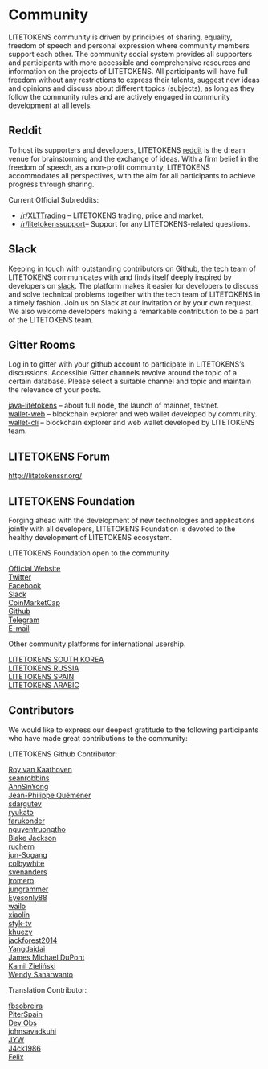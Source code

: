 # Community

LITETOKENS community is driven by principles of sharing, equality, freedom of speech and personal expression where community members support each other. The community social system provides all supporters and participants with more accessible and comprehensive resources and information on the projects of LITETOKENS. All participants will have full freedom without any restrictions to express their talents, suggest new ideas and opinions and discuss about different topics (subjects), as long as they follow the community rules and are actively engaged in community development at all levels.

## Reddit

To host its supporters and developers, LITETOKENS [reddit](https://www.reddit.com/r/Litetokensix/) is the dream venue for brainstorming and the exchange of ideas. With a firm belief in the freedom of speech, as a non-profit community, LITETOKENS accommodates all perspectives, with the aim for all participants to achieve progress through sharing.  

Current Official Subreddits:

+ [/r/XLTTrading](https://www.reddit.com/r/XLTTrading/) – LITETOKENS trading, price and market.
+ [/r/litetokenssupport](https://www.reddit.com/r/litetokenssupport/)– Support for any LITETOKENS-related questions. 

## Slack

Keeping in touch with outstanding contributors on Github, the tech team of LITETOKENS communicates with and finds itself deeply inspired by developers on [slack](https://litetokensfoundation.slack.com/messages/C6DKKSU8G/details/). The platform makes it easier for developers to discuss and solve technical problems together with the tech team of LITETOKENS in a timely fashion. Join us on Slack at our invitation or by your own request. We also welcome developers making a remarkable contribution to be a part of the LITETOKENS team.

## Gitter Rooms

Log in to gitter with your github account to participate in LITETOKENS’s discussions. Accessible Gitter channels revolve around the topic of a certain database. Please select a suitable channel and topic and maintain the relevance of your posts.

[java-litetokens](https://github.com/litetokens/java-litetokens) – about full node, the launch of mainnet, testnet.  
[wallet-web](https://github.com/litetokens/wallet-web) – blockchain explorer and web wallet developed by community.  
[wallet-cli](https://github.com/litetokens/wallet-cli) – blockchain explorer and web wallet developed by LITETOKENS team.

## LITETOKENS Forum

http://litetokenssr.org/

## LITETOKENS Foundation

Forging ahead with the development of new technologies and applications jointly with all developers, LITETOKENS Foundation is devoted to the healthy development of LITETOKENS ecosystem.

LITETOKENS Foundation open to the community

[Official Website](https://litetokens.co/en.html)  
[Twitter](https://twitter.com/litetokensfoundation)  
[Facebook](https://www.facebook.com/LitetokensFoundation)  
[Slack](https://litetokensfoundation.slack.com)  
[CoinMarketCap](https://coinmarketcap.com/currencies/litetokens/)  
[Github](https://github.com/litetokens)  
[Telegram](https://t.me/litetokensnetworkEN)  
[E-mail](service@litetokens.co)

Other community platforms for international usership.

[LITETOKENS SOUTH KOREA]( https://t.me/litetokensnetworkKR)  
[LITETOKENS RUSSIA](https://t.me/litetokensnetworkRU)  
[LITETOKENS SPAIN](https://t.me/litetokensnetworkES)  
[LITETOKENS ARABIC](https://t.me/litetokensnetworkAR)

## Contributors

We would like to express our deepest gratitude to the following participants who have made great contributions to the community:

LITETOKENS Github Contributor:

[Roy van Kaathoven](https://github.com/Rovak)  
[seanrobbins](https://github.com/seanrobbins)  
[AhnSinYong](https://github.com/AhnSinYong)  
[Jean-Philippe Quéméner](https://github.com/JohnnyQQQQ)  
[sdargutev](https://github.com/sdargutev)  
[ryukato](https://github.com/ryukato)  
[farukonder](https://github.com/farukonder)  
[nguyentruongtho](https://github.com/nguyentruongtho)  
[Blake Jackson](https://github.com/blaketastic2)  
[ruchern](https://github.com/ruchern)  
[jun-Sogang](https://github.com/jun-Sogang)  
[colbywhite](https://github.com/colbywhite)  
[svenanders](https://github.com/svenanders)  
[jromero](https://github.com/jromero)  
[jungrammer](https://github.com/jungrammer)  
[Eyesonly88](https://github.com/Eyesonly88)  
[wailo](https://github.com/wailo)  
[xiaolin](https://github.com/xiaolin)  
[styk-tv](https://github.com/styk-tv)  
[khuezy](https://github.com/khuezy)  
[jackforest2014](https://github.com/jackforest2014)  
[Yangdaidai](https://github.com/Yangdaidai)  
[James Michael DuPont](https://github.com/h4ck3rm1k3)  
[Kamil Zieliński](https://github.com/KamilZielinski)  
[Wendy Sanarwanto](https://github.com/WendySanarwanto)

Translation Contributor:

[fbsobreira](https://crowdin.com/profile/fbsobreira)  
[PiterSpain](https://crowdin.com/profile/PiterSpain)  
[Dev Obs](https://crowdin.com/profile/devobs1)  
[johnsavadkuhi](https://crowdin.com/profile/johnsavadkuhi)  
[JYW](https://crowdin.com/profile/JYW)  
[J4ck1986](https://crowdin.com/profile/J4ck1986)  
[Felix](https://crowdin.com/profile/FlxGut)